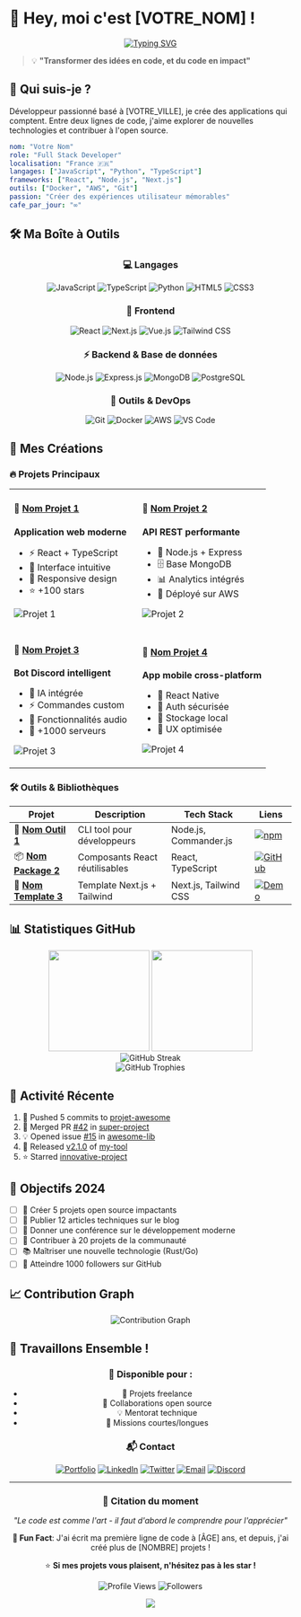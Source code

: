 # 🚀 Hey, moi c'est [VOTRE_NOM] !

<div align="center">
  
[![Typing SVG](https://readme-typing-svg.herokuapp.com?font=Fira+Code&pause=1000&color=F75C7E&center=true&vCenter=true&width=435&lines=D%C3%A9veloppeur+Full+Stack;Passionn%C3%A9+d'innovation;Cr%C3%A9ateur+de+solutions)](https://git.io/typing-svg)

</div>

> 💡 **"Transformer des idées en code, et du code en impact"**

## 🎯 Qui suis-je ?

Développeur passionné basé à [VOTRE_VILLE], je crée des applications qui comptent. Entre deux lignes de code, j'aime explorer de nouvelles technologies et contribuer à l'open source.

```yaml
nom: "Votre Nom"
role: "Full Stack Developer"
localisation: "France 🇫🇷"
langages: ["JavaScript", "Python", "TypeScript"]
frameworks: ["React", "Node.js", "Next.js"]
outils: ["Docker", "AWS", "Git"]
passion: "Créer des expériences utilisateur mémorables"
cafe_par_jour: "∞"
```

## 🛠️ Ma Boîte à Outils

<div align="center">

### 💻 Langages
![JavaScript](https://img.shields.io/badge/-JavaScript-F7DF1E?style=for-the-badge&logo=javascript&logoColor=black)
![TypeScript](https://img.shields.io/badge/-TypeScript-3178C6?style=for-the-badge&logo=typescript&logoColor=white)
![Python](https://img.shields.io/badge/-Python-3776AB?style=for-the-badge&logo=python&logoColor=white)
![HTML5](https://img.shields.io/badge/-HTML5-E34F26?style=for-the-badge&logo=html5&logoColor=white)
![CSS3](https://img.shields.io/badge/-CSS3-1572B6?style=for-the-badge&logo=css3&logoColor=white)

### 🚀 Frontend
![React](https://img.shields.io/badge/-React-61DAFB?style=for-the-badge&logo=react&logoColor=black)
![Next.js](https://img.shields.io/badge/-Next.js-000000?style=for-the-badge&logo=next.js&logoColor=white)
![Vue.js](https://img.shields.io/badge/-Vue.js-4FC08D?style=for-the-badge&logo=vue.js&logoColor=white)
![Tailwind CSS](https://img.shields.io/badge/-Tailwind_CSS-38B2AC?style=for-the-badge&logo=tailwind-css&logoColor=white)

### ⚡ Backend & Base de données
![Node.js](https://img.shields.io/badge/-Node.js-339933?style=for-the-badge&logo=node.js&logoColor=white)
![Express.js](https://img.shields.io/badge/-Express.js-000000?style=for-the-badge&logo=express&logoColor=white)
![MongoDB](https://img.shields.io/badge/-MongoDB-47A248?style=for-the-badge&logo=mongodb&logoColor=white)
![PostgreSQL](https://img.shields.io/badge/-PostgreSQL-336791?style=for-the-badge&logo=postgresql&logoColor=white)

### 🔧 Outils & DevOps
![Git](https://img.shields.io/badge/-Git-F05032?style=for-the-badge&logo=git&logoColor=white)
![Docker](https://img.shields.io/badge/-Docker-2496ED?style=for-the-badge&logo=docker&logoColor=white)
![AWS](https://img.shields.io/badge/-AWS-232F3E?style=for-the-badge&logo=amazon-aws&logoColor=white)
![VS Code](https://img.shields.io/badge/-VS_Code-007ACC?style=for-the-badge&logo=visual-studio-code&logoColor=white)

</div>

## 🎨 Mes Créations

### 🔥 Projets Principaux

<table>
<tr>
<td width="50%">

#### 🚀 [Nom Projet 1](https://github.com/votreusername/projet1)
**Application web moderne**
- ⚡ React + TypeScript
- 🎨 Interface intuitive
- 📱 Responsive design
- ⭐ +100 stars

![Projet 1](https://via.placeholder.com/400x200/61dafb/000000?text=Projet+1)

</td>
<td width="50%">

#### 🎯 [Nom Projet 2](https://github.com/votreusername/projet2)  
**API REST performante**
- 🔧 Node.js + Express
- 🗄️ Base MongoDB
- 📊 Analytics intégrés
- 🚀 Déployé sur AWS

![Projet 2](https://via.placeholder.com/400x200/339933/ffffff?text=Projet+2)

</td>
</tr>
<tr>
<td width="50%">

#### 🤖 [Nom Projet 3](https://github.com/votreusername/projet3)
**Bot Discord intelligent**
- 🧠 IA intégrée
- ⚡ Commandes custom
- 🎵 Fonctionnalités audio
- 👥 +1000 serveurs

![Projet 3](https://via.placeholder.com/400x200/5865f2/ffffff?text=Projet+3)

</td>
<td width="50%">

#### 📱 [Nom Projet 4](https://github.com/votreusername/projet4)
**App mobile cross-platform**
- 📱 React Native
- 🔐 Auth sécurisée  
- 💾 Stockage local
- 🎯 UX optimisée

![Projet 4](https://via.placeholder.com/400x200/ff6b6b/ffffff?text=Projet+4)

</td>
</tr>
</table>

### 🛠️ Outils & Bibliothèques

<div align="center">
  
| Projet | Description | Tech Stack | Liens |
|--------|-------------|------------|--------|
| 🔧 **[Nom Outil 1](https://github.com/votreusername/outil1)** | CLI tool pour développeurs | Node.js, Commander.js | [![npm](https://img.shields.io/npm/v/votre-package)](https://npmjs.com/package/votre-package) |
| 📦 **[Nom Package 2](https://github.com/votreusername/package2)** | Composants React réutilisables | React, TypeScript | [![GitHub](https://img.shields.io/github/stars/votreusername/package2)](https://github.com/votreusername/package2) |
| 🎨 **[Nom Template 3](https://github.com/votreusername/template3)** | Template Next.js + Tailwind | Next.js, Tailwind CSS | [![Demo](https://img.shields.io/badge/demo-live-green)](https://votre-demo.com) |

</div>

## 📊 Statistiques GitHub

<div align="center">
  <img height="180em" src="https://github-readme-stats.vercel.app/api?username=VOTRE_USERNAME&show_icons=true&theme=tokyonight&include_all_commits=true&count_private=true"/>
  <img height="180em" src="https://github-readme-stats.vercel.app/api/top-langs/?username=VOTRE_USERNAME&layout=compact&langs_count=8&theme=tokyonight"/>
</div>

<div align="center">
  <img src="https://github-readme-streak-stats.herokuapp.com/?user=VOTRE_USERNAME&theme=tokyonight" alt="GitHub Streak" />
</div>

<div align="center">
  <img src="https://github-profile-trophy.vercel.app/?username=VOTRE_USERNAME&theme=tokyonight&no-frame=true&no-bg=false&margin-w=4" alt="GitHub Trophies" />
</div>

## 🌟 Activité Récente

<!--START_SECTION:activity-->
1. 🎯 Pushed 5 commits to [projet-awesome](https://github.com/votreusername/projet-awesome)
2. 🔀 Merged PR [#42](https://github.com/votreusername/super-project/pull/42) in [super-project](https://github.com/votreusername/super-project)
3. 💡 Opened issue [#15](https://github.com/community/awesome-lib/issues/15) in [awesome-lib](https://github.com/community/awesome-lib)
4. 📝 Released [v2.1.0](https://github.com/votreusername/my-tool/releases/tag/v2.1.0) of [my-tool](https://github.com/votreusername/my-tool)
5. ⭐ Starred [innovative-project](https://github.com/dev/innovative-project)
<!--END_SECTION:activity-->

## 🎯 Objectifs 2024

- [ ] 🚀 Créer 5 projets open source impactants
- [ ] 📝 Publier 12 articles techniques sur le blog
- [ ] 🎤 Donner une conférence sur le développement moderne
- [ ] 🤝 Contribuer à 20 projets de la communauté
- [ ] 📚 Maîtriser une nouvelle technologie (Rust/Go)
- [ ] 🌟 Atteindre 1000 followers sur GitHub

## 📈 Contribution Graph

<div align="center">
  <img src="https://github-readme-activity-graph.vercel.app/graph?username=VOTRE_USERNAME&theme=tokyo-night&bg_color=1a1b27&color=638fda&line=638fda&point=ff6b6b&area=true&hide_border=true" alt="Contribution Graph" />
</div>

## 🤝 Travaillons Ensemble !

<div align="center">

### 💼 Disponible pour :
- 🚀 Projets freelance
- 🤝 Collaborations open source  
- 💡 Mentorat technique
- 🎯 Missions courtes/longues

### 📬 Contact

[![Portfolio](https://img.shields.io/badge/🌐_Portfolio-FF5722?style=for-the-badge&logoColor=white)](https://votre-portfolio.dev)
[![LinkedIn](https://img.shields.io/badge/LinkedIn-0077B5?style=for-the-badge&logo=linkedin&logoColor=white)](https://linkedin.com/in/votre-profil)
[![Twitter](https://img.shields.io/badge/Twitter-1DA1F2?style=for-the-badge&logo=twitter&logoColor=white)](https://twitter.com/votre_handle)
[![Email](https://img.shields.io/badge/Email-D14836?style=for-the-badge&logo=gmail&logoColor=white)](mailto:votre.email@exemple.com)
[![Discord](https://img.shields.io/badge/Discord-7289DA?style=for-the-badge&logo=discord&logoColor=white)](https://discordapp.com/users/VOTRE_ID)

</div>

---

<div align="center">

### 💭 Citation du moment
*"Le code est comme l'art - il faut d'abord le comprendre pour l'apprécier"*

**🎯 Fun Fact**: J'ai écrit ma première ligne de code à [ÂGE] ans, et depuis, j'ai créé plus de [NOMBRE] projets !

⭐ **Si mes projets vous plaisent, n'hésitez pas à les star !**

![Profile Views](https://komarev.com/ghpvc/?username=VOTRE_USERNAME&color=blueviolet&style=for-the-badge)
![Followers](https://img.shields.io/github/followers/VOTRE_USERNAME?style=for-the-badge&color=blue&labelColor=black)

</div>

<div align="center">
  <img src="https://capsule-render.vercel.app/api?type=waving&color=gradient&height=60&section=footer"/>
</div>
